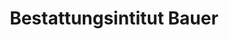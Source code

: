 ---
title: "Bestattungsintitut Bauer"
url: /hardegsen/bestattungsintitut-bauer/
shop: Bestattungen
---